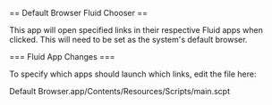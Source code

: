== Default Browser Fluid Chooser ==

This app will open specified links in their respective Fluid apps when clicked. This will need to be set as the system's default browser.

=== Fluid App Changes ===

To specify which apps should launch which links, edit the file here:

Default Browser.app/Contents/Resources/Scripts/main.scpt
